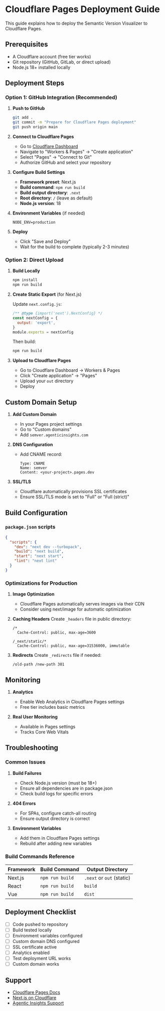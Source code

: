 # Cloudflare Pages Deployment Guide

This guide explains how to deploy the Semantic Version Visualizer to Cloudflare Pages.

## Prerequisites

- A Cloudflare account (free tier works)
- Git repository (GitHub, GitLab, or direct upload)
- Node.js 18+ installed locally

## Deployment Steps

### Option 1: GitHub Integration (Recommended)

1. **Push to GitHub**
   ```bash
   git add .
   git commit -m "Prepare for Cloudflare Pages deployment"
   git push origin main
   ```

2. **Connect to Cloudflare Pages**
   - Go to [Cloudflare Dashboard](https://dash.cloudflare.com/)
   - Navigate to "Workers & Pages" → "Create application"
   - Select "Pages" → "Connect to Git"
   - Authorize GitHub and select your repository

3. **Configure Build Settings**
   - **Framework preset**: Next.js
   - **Build command**: `npm run build`
   - **Build output directory**: `.next`
   - **Root directory**: `/` (leave as default)
   - **Node.js version**: 18

4. **Environment Variables** (if needed)
   ```
   NODE_ENV=production
   ```

5. **Deploy**
   - Click "Save and Deploy"
   - Wait for the build to complete (typically 2-3 minutes)

### Option 2: Direct Upload

1. **Build Locally**
   ```bash
   npm install
   npm run build
   ```

2. **Create Static Export** (for Next.js)
   
   Update `next.config.js`:
   ```javascript
   /** @type {import('next').NextConfig} */
   const nextConfig = {
     output: 'export',
   }
   module.exports = nextConfig
   ```
   
   Then build:
   ```bash
   npm run build
   ```

3. **Upload to Cloudflare Pages**
   - Go to Cloudflare Dashboard → Workers & Pages
   - Click "Create application" → "Pages"
   - Upload your `out` directory
   - Deploy

## Custom Domain Setup

1. **Add Custom Domain**
   - In your Pages project settings
   - Go to "Custom domains"
   - Add `semver.agenticinsights.com`

2. **DNS Configuration**
   - Add CNAME record:
     ```
     Type: CNAME
     Name: semver
     Content: <your-project>.pages.dev
     ```

3. **SSL/TLS**
   - Cloudflare automatically provisions SSL certificates
   - Ensure SSL/TLS mode is set to "Full" or "Full (strict)"

## Build Configuration

### `package.json` scripts
```json
{
  "scripts": {
    "dev": "next dev --turbopack",
    "build": "next build",
    "start": "next start",
    "lint": "next lint"
  }
}
```

### Optimizations for Production

1. **Image Optimization**
   - Cloudflare Pages automatically serves images via their CDN
   - Consider using next/image for automatic optimization

2. **Caching Headers**
   Create `_headers` file in public directory:
   ```
   /*
     Cache-Control: public, max-age=3600
   
   /_next/static/*
     Cache-Control: public, max-age=31536000, immutable
   ```

3. **Redirects**
   Create `_redirects` file if needed:
   ```
   /old-path /new-path 301
   ```

## Monitoring

1. **Analytics**
   - Enable Web Analytics in Cloudflare Pages settings
   - Free tier includes basic metrics

2. **Real User Monitoring**
   - Available in Pages settings
   - Tracks Core Web Vitals

## Troubleshooting

### Common Issues

1. **Build Failures**
   - Check Node.js version (must be 18+)
   - Ensure all dependencies are in package.json
   - Check build logs for specific errors

2. **404 Errors**
   - For SPAs, configure catch-all routing
   - Ensure output directory is correct

3. **Environment Variables**
   - Add them in Cloudflare Pages settings
   - Rebuild after adding new variables

### Build Commands Reference

| Framework | Build Command | Output Directory |
|-----------|--------------|------------------|
| Next.js   | `npm run build` | `.next` or `out` (static) |
| React     | `npm run build` | `build` |
| Vue       | `npm run build` | `dist` |

## Deployment Checklist

- [ ] Code pushed to repository
- [ ] Build tested locally
- [ ] Environment variables configured
- [ ] Custom domain DNS configured
- [ ] SSL certificate active
- [ ] Analytics enabled
- [ ] Test deployment URL works
- [ ] Custom domain works

## Support

- [Cloudflare Pages Docs](https://developers.cloudflare.com/pages/)
- [Next.js on Cloudflare](https://developers.cloudflare.com/pages/framework-guides/nextjs/)
- [Agentic Insights Support](https://agenticinsights.com/support)